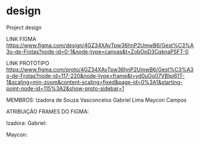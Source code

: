 # design
 Project design

LINK FIGMA
https://www.figma.com/design/4GZ34XAvTpw36hnP2UmwB6/Gest%C3%A3o-de-Frotas?node-id=0-1&node-type=canvas&t=ZobOpD3CqknaP5FT-0

LINK PROTÓTIPO
https://www.figma.com/proto/4GZ34XAvTpw36hnP2UmwB6/Gest%C3%A3o-de-Frotas?node-id=117-220&node-type=frame&t=yd0uOo07VBIpi61T-1&scaling=min-zoom&content-scaling=fixed&page-id=0%3A1&starting-point-node-id=115%3A2&show-proto-sidebar=1

MEMBROS:
Izadora de Souza Vasconcelos
Gabriel Lima
Maycon Campos

ATRIBUIÇÃO FRAMES DO FIGMA:

Izadora: 
Gabriel: 

Maycon:
